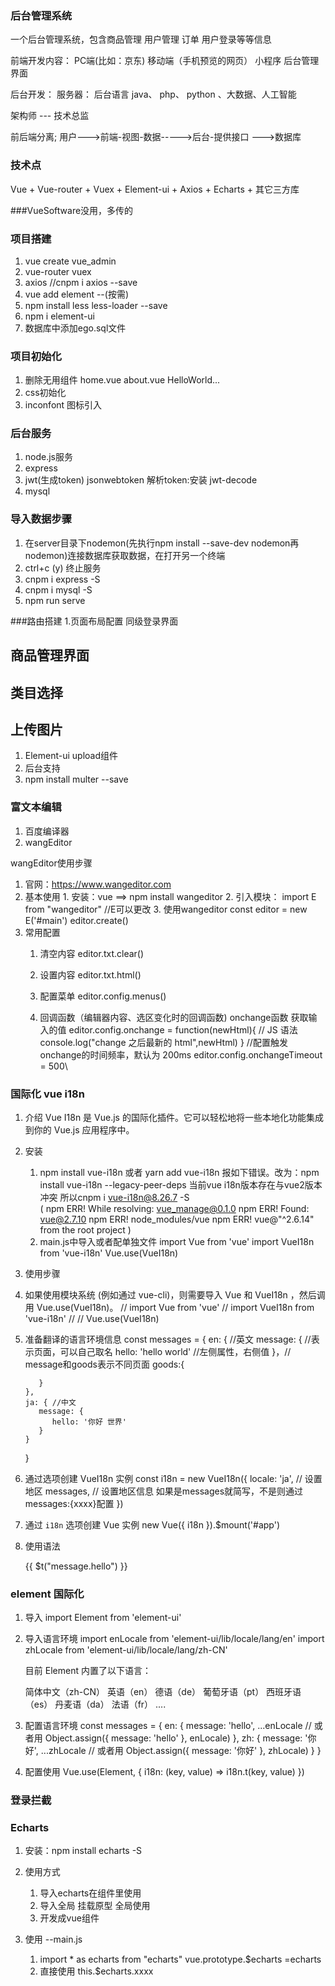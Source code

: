 ### 后台管理系统
  
   一个后台管理系统，包含商品管理 用户管理 订单 用户登录等等信息

前端开发内容：
   PC端(比如：京东)   移动端（手机预览的网页）  小程序   后台管理界面


后台开发：
   服务器： 后台语言 java、 php、 python 、大数据、人工智能

架构师 --- 技术总监

前后端分离;
   用户--->前端-视图-数据----->后台-提供接口 --->数据库
### 技术点
  Vue + Vue-router + Vuex + Element-ui + Axios + Echarts + 其它三方库


###VueSoftware没用，多传的
### 项目搭建
1. vue create vue_admin
2. vue-router vuex
3. axios  //cnpm i axios --save
4. vue add element --(按需)
5. npm install less less-loader --save
6. npm i element-ui
7. 数据库中添加ego.sql文件



### 项目初始化
1. 删除无用组件 home.vue about.vue HelloWorld...
2. css初始化
3. inconfont 图标引入



### 后台服务
1. node.js服务
2. express
3. jwt(生成token)  jsonwebtoken  解析token:安装 jwt-decode
4. mysql



### 导入数据步骤
1. 在server目录下nodemon(先执行npm install --save-dev nodemon再nodemon)连接数据库获取数据，在打开另一个终端
2. ctrl+c (y) 终止服务
3. cnpm i express -S
4. cnpm i mysql -S
5. npm run serve



###路由搭建
1.页面布局配置 同级登录界面


## 商品管理界面


## 类目选择


## 上传图片
1. Element-ui upload组件
2. 后台支持
3. npm install multer --save


### 富文本编辑
1. 百度编译器
2. wangEditor

wangEditor使用步骤 
1. 官网：https://www.wangeditor.com
2. 基本使用
       1. 安装：vue ==> npm install wangeditor
       2. 引入模块：
           import E from "wangeditor"  //E可以更改
       3. 使用wangeditor
           const editor = new E('#main')
           editor.create()
3. 常用配置
   1. 清空内容
      editor.txt.clear()

   2. 设置内容
      editor.txt.html()
   3. 配置菜单
      editor.config.menus()
   4. 回调函数（编辑器内容、选区变化时的回调函数)
      onchange函数 获取输入的值
      editor.config.onchange = function(newHtml){            // JS 语法
         console.log("change 之后最新的 html",newHtml)
      }
      //配置触发 onchange的时间频率，默认为 200ms
      editor.config.onchangeTimeout = 500\


### 国际化 vue i18n
1. 介绍
   Vue I18n 是 Vue.js 的国际化插件。它可以轻松地将一些本地化功能集成到你的 Vue.js 应用程序中。
2. 安装
   1. npm install vue-i18n  或者 yarn add vue-i18n
     报如下错误。改为：npm install vue-i18n --legacy-peer-deps
     当前vue i18n版本存在与vue2版本冲突 所以cnpm i vue-i18n@8.26.7 -S  
     (
      npm ERR! While resolving: vue_manage@0.1.0
      npm ERR! Found: vue@2.7.10
      npm ERR! node_modules/vue
      npm ERR!   vue@"^2.6.14" from the root project
      )
   2.  main.js中导入或者配单独文件
          import Vue from 'vue'
          import VueI18n from 'vue-i18n'
          Vue.use(VueI18n)

3. 使用步骤
  1. 如果使用模块系统 (例如通过 vue-cli)，则需要导入 Vue 和 VueI18n ，然后调用 Vue.use(VueI18n)。
     // import Vue from 'vue'
     // import VueI18n from 'vue-i18n'
     //
     // Vue.use(VueI18n)
  2. 准备翻译的语言环境信息 
    const messages = {
         en: { //英文
            message: {  //表示页面，可以自己取名
               hello: 'hello world'   //左侧属性，右侧值
            }，// message和goods表示不同页面
            goods:{

            }
         },
         ja: { //中文
            message: {
               hello: '你好 世界'
            }
         }
      }
   3. 通过选项创建 VueI18n 实例
      const i18n = new VueI18n({
            locale: 'ja', // 设置地区
            messages, // 设置地区信息 如果是messages就简写，不是则通过messages:{xxxx}配置
      })
   4. 通过 `i18n` 选项创建 Vue 实例
      new Vue({ i18n }).$mount('#app')
   5. 使用语法
    <p>{{ $t("message.hello") }}</p>


### element 国际化
1. 导入 
   import Element from 'element-ui'

2. 导入语言环境
   import enLocale from 'element-ui/lib/locale/lang/en'
   import zhLocale from 'element-ui/lib/locale/lang/zh-CN'

   目前 Element 内置了以下语言：

    简体中文（zh-CN）
    英语（en）
    德语（de）
    葡萄牙语（pt）
    西班牙语（es）
    丹麦语（da）
    法语（fr）
    ....
   
3. 配置语言环境
   const messages = {
     en: {
        message: 'hello',
        ...enLocale // 或者用 Object.assign({ message: 'hello' }, enLocale)
      },
     zh: {
        message: '你好',
         ...zhLocale // 或者用 Object.assign({ message: '你好' }, zhLocale)
      }
   }
4. 配置使用
   Vue.use(Element, {
      i18n: (key, value) => i18n.t(key, value)
    })


### 登录拦截


### Echarts
1. 安装：npm install echarts -S
2. 使用方式
   1. 导入echarts在组件里使用
   2. 导入全局 挂载原型 全局使用
   3. 开发成vue组件


3. 使用 --main.js
   1. import * as echarts from "echarts"
      vue.prototype.$echarts =echarts
   2. 直接使用
      this.$echarts.xxxx

